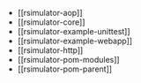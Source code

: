* [[rsimulator-aop]]
* [[rsimulator-core]]
* [[rsimulator-example-unittest]]
* [[rsimulator-example-webapp]]
* [[rsimulator-http]]
* [[rsimulator-pom-modules]]
* [[rsimulator-pom-parent]]
